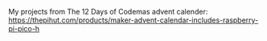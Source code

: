My projects from The 12 Days of Codemas advent calender: https://thepihut.com/products/maker-advent-calendar-includes-raspberry-pi-pico-h
